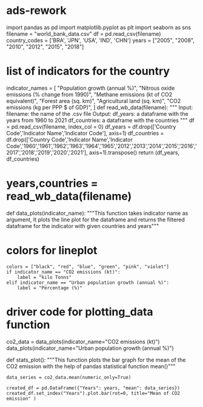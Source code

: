 # ads-rework
import pandas as pd
import matplotlib.pyplot as plt
import seaborn as sns
filename = "world_bank_data.csv"
df = pd.read_csv(filename)
country_codes = ['BRA', 'JPN', 'USA', 'IND', 'CHN'] 
years = ["2005", "2008", "2010", "2012", "2015", "2018"]
# list of indicators for the country
indicator_names = [
    "Population growth (annual %)",
    "Nitrous oxide emissions (% change from 1990)",
    "Methane emissions (kt of CO2 equivalent)",
    "Forest area (sq. km)",
    "Agricultural land (sq. km)",
    "CO2 emissions (kg per PPP $ of GDP)",
]
def read_wb_data(filename):
    """
        Input:
            filename: the name of the .csv file
        Output: 
            df_years: a dataframe with the years from 1960 to 2021
            df_countries: a dataframe with the countries 
    """
    df = pd.read_csv(filename, index_col = 0)
    df_years = df.drop(['Country Code','Indicator Name','Indicator Code'], axis=1)
    df_countries = df.drop(['Country Code','Indicator Name','Indicator Code','1960','1961','1962','1963','1964','1965','2012','2013','2014','2015','2016','2017','2018','2019','2020','2021'], axis=1).transpose()
    return (df_years, df_countries)
# years,countries = read_wb_data(filename)


def data_plots(indicator_name):
    """This function takes indicator name as argument, It plots the line plot for the dataframe and
    returns the filtered dataframe for the indicator with given countries and years"""

#     colors for lineplot
    colors = ["black", "red", "blue", "green", "pink", "violet"]
    if indicator_name == "CO2 emissions (kt)":
        label = "kilo Tonns"
    elif indicator_name == "Urban population growth (annual %)":
        label = "Percentage (%)"
# driver code for plotting_data function
co2_data = data_plots(indicator_name="CO2 emissions (kt)")
data_plots(indicator_name="Urban population growth (annual %)")

def stats_plot():
    """This function plots the bar graph for the mean of the CO2 emission with the help of
    pandas statistical function mean()"""

    data_series = co2_data.mean(numeric_only=True)
    
    created_df = pd.DataFrame({"Years": years, "mean": data_series})
    created_df.set_index("Years").plot.bar(rot=0, title="Mean of CO2 emission" )


